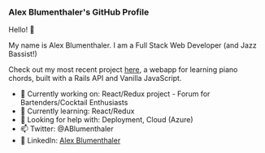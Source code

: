 ### Alex Blumenthaler's GitHub Profile  

Hello! 👋

My name is Alex Blumenthaler. I am a Full Stack Web Developer (and Jazz Bassist!)

Check out my most recent project [here](https://github.com/blumenthaler/Piano-Chords), a webapp for learning piano chords, built with a Rails API and Vanilla JavaScript.

- 🔭 Currently working on: React/Redux project - Forum for Bartenders/Cocktail Enthusiasts
- 🌱 Currently learning: React/Redux
- 🤔 Looking for help with: Deployment, Cloud (Azure)
- 📫 Twitter: @ABlumenthaler
- 🤝 LinkedIn: [Alex Blumenthaler](https://www.linkedin.com/in/blumenthaler/)
